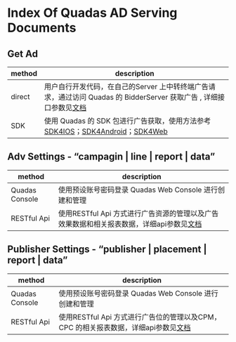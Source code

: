 # Index Of Quadas AD Serving Documents 
## Get Ad
| method | description |
|--------|--------|
|  direct      |  用户自行开发代码，在自己的Server 上中转终端广告请求，通过访问 Quadas 的 BidderServer 获取广告 , 详细接口参数见[文档](https://github.com/quadas/docs-ad-call/blob/master/mob.md)    |
| SDK| 使用 Quadas 的 SDK 包进行广告获取，使用方法参考[SDK4IOS]()；[SDK4Android]()；[SDK4Web]()|


## Adv Settings - “campagin | line | report | data”
| method | description |
|--------|--------|
|Quadas Console|使用预设账号密码登录 Quadas Web Console 进行创建和管理 |
|RESTful Api| 使用RESTful Api 方式进行广告资源的管理以及广告效果数据和相关报表数据，详细api参数见[文档]()|

## Publisher Settings - “publisher | placement | report | data”
| method | description |
|--------|--------|
|Quadas Console|使用预设账号密码登录 Quadas Web Console 进行创建和管理 |
|RESTful Api| 使用RESTful Api 方式进行广告位的管理以及CPM，CPC 的相关报表数据，详细api参数见[文档](https://quadas.github.io/slate/#introduction)|

